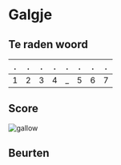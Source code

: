 # Galgje

## Te raden woord

|.|.|.|.|.|.|.|.|
|-|-|-|-|-|-|-|-|
|1|2|3|4|_|5|6|7|

## Score
![gallow](./images/1.png)

## Beurten